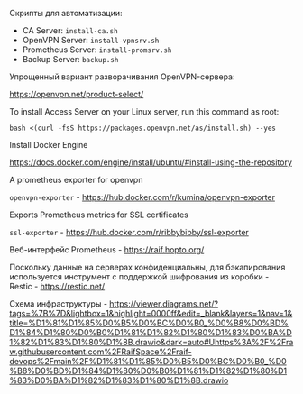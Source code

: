 Скрипты для автоматизации:
  - CA Server: `install-ca.sh`
  - OpenVPN Server: `install-vpnsrv.sh`
  - Prometheus Server: `install-promsrv.sh`
  - Backup Server: `backup.sh`

Упрощенный вариант разворачивания OpenVPN-сервера:

https://openvpn.net/product-select/

To install Access Server on your Linux server, run this command as root:
```
bash <(curl -fsS https://packages.openvpn.net/as/install.sh) --yes
```

Install Docker Engine

https://docs.docker.com/engine/install/ubuntu/#install-using-the-repository

A prometheus exporter for openvpn

`openvpn-exporter` - https://hub.docker.com/r/kumina/openvpn-exporter

Exports Prometheus metrics for SSL certificates

`ssl-exporter` - https://hub.docker.com/r/ribbybibby/ssl-exporter

Веб-интерфейс Prometheus - https://raif.hopto.org/

Поскольку данные на серверах конфиденциальны, для бэкапирования используется инструмент с поддержкой шифрования из коробки - Restic - https://restic.net/

Схема инфраструктуры - [https://viewer.diagrams.net/?tags=%7B%7D&lightbox=1&highlight=0000ff&edit=_blank&layers=1&nav=1&title=%D1%81%D1%85%D0%B5%D0%BC%D0%B0_%D0%B8%D0%BD%D1%84%D1%80%D0%B0%D1%81%D1%82%D1%80%D1%83%D0%BA%D1%82%D1%83%D1%80%D1%8B.drawio&dark=auto#Uhttps%3A%2F%2Fraw.githubusercontent.com%2FRaifSpace%2Fraif-devops%2Fmain%2F%D1%81%D1%85%D0%B5%D0%BC%D0%B0_%D0%B8%D0%BD%D1%84%D1%80%D0%B0%D1%81%D1%82%D1%80%D1%83%D0%BA%D1%82%D1%83%D1%80%D1%8B.drawio
](https://viewer.diagrams.net/?tags=%7B%7D&lightbox=1&target=blank&highlight=0000ff&edit=_blank&layers=1&nav=1&title=%D1%81%D1%85%D0%B5%D0%BC%D0%B0_%D0%B8%D0%BD%D1%84%D1%80%D0%B0%D1%81%D1%82%D1%80%D1%83%D0%BA%D1%82%D1%83%D1%80%D1%8B.drawio&dark=auto#Uhttps%3A%2F%2Fraw.githubusercontent.com%2FRaifSpace%2Fraif-devops%2Fmain%2F%D1%81%D1%85%D0%B5%D0%BC%D0%B0_%D0%B8%D0%BD%D1%84%D1%80%D0%B0%D1%81%D1%82%D1%80%D1%83%D0%BA%D1%82%D1%83%D1%80%D1%8B.drawio)
